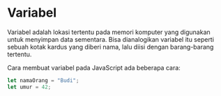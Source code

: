 # Variabel

Variabel adalah lokasi tertentu pada memori komputer yang digunakan untuk menyimpan data sementara. Bisa dianalogikan variabel itu seperti sebuah kotak kardus yang diberi nama, lalu diisi dengan barang-barang tertentu.

Cara membuat variabel pada JavaScript ada beberapa cara:

```javascript
let namaOrang = "Budi";
let umur = 42;
```